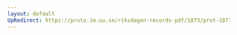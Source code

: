 ```yaml
---
layout: default
UpRedirect: https://pruto.im.uu.se/riksdagen-records-pdf/1873/prot-1873--ak--430/prot-1873--ak--430_031.pdf
---
```

